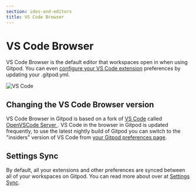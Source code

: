 ```yaml
---
section: ides-and-editors
title: VS Code Browser
---
```


<script context="module">
  export const prerender = true;
</script>

# VS Code Browser

VS Code Browser is the default editor that workspaces open in when using Gitpod. You can even [configure your VS Code extension](/docs/references/ides-and-editors/vscode-extensions) preferences by updating your .gitpod.yml.

![VS Code](/images/gitpod-editor.jpg)

## Changing the VS Code Browser version

VS Code Browser in Gitpod is based on a fork of [VS Code](https://github.com/microsoft/vscode) called [OpenVSCode Server
](https://github.com/gitpod-io/openvscode-server). VS Code in the browser in Gitpod is updated frequently, to use the latest nightly build of Gitpod you can switch to the "insiders" version of VS Code from [your Gitpod preferences page](https://gitpod.io/preferences).

## Settings Sync

By default, all your extensions and other preferences are synced between all of your workspaces on Gitpod. You can read more about over at [Settings Sync](settings-sync).

